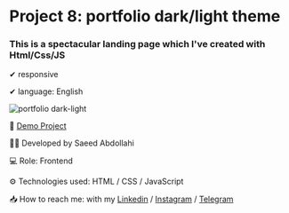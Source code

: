 # Project 8: portfolio dark/light theme

### This is a spectacular landing page which I've created with Html/Css/JS


✔ responsive 

✔ language: English


![portfolio dark-light](https://github.com/saeeddev-ir/portfolio-dark-light-theme/assets/105293554/a92c5521-a102-4002-9a3e-f7904f28c3c5)



🔗 [Demo Project](https://saeeddev-ir.github.io/portfolio-dark-light-theme/)

👨‍💻 Developed by Saeed Abdollahi

💻 Role: Frontend

⚙ Technologies used: HTML / CSS / JavaScript

📥 How to reach me: with my [Linkedin](https://www.linkedin.com/in/saeeddev-ir) / [Instagram](https://instagram.com/saeeddev_ir) / [Telegram](https://t.me/saeeddev_ir)

